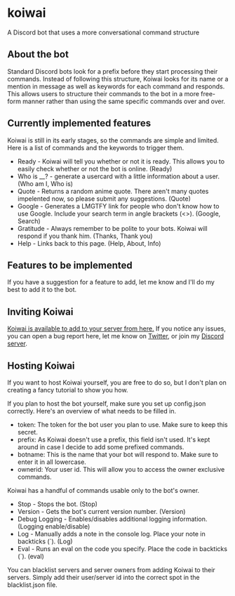 # koiwai
A Discord bot that uses a more conversational command structure

## About the bot
Standard Discord bots look for a prefix before they start processing their commands. Instead of following this structure, Koiwai looks for its name or a mention in message as well as keywords for each command and responds. This allows users to structure their commands to the bot in a more free-form manner rather than using the same specific commands over and over.

## Currently implemented features
Koiwai is still in its early stages, so the commands are simple and limited. Here is a list of commands and the keywords to trigger them.

* Ready - Koiwai will tell you whether or not it is ready. This allows you to easily check whether or not the bot is online. (Ready)
* Who is __? - generate a usercard with a little information about a user. (Who am I, Who is)
* Quote - Returns a random anime quote. There aren't many quotes impelented now, so please submit any suggestions. (Quote)
* Google - Generates a LMGTFY link for people who don't know how to use Google. Include your search term in angle brackets (<>). (Google, Search)
* Gratitude - Always remember to be polite to your bots. Koiwai will respond if you thank him. (Thanks, Thank you)
* Help - Links back to this page. (Help, About, Info)

## Features to be implemented
If you have a suggestion for a feature to add, let me know and I'll do my best to add it to the bot.

## Inviting Koiwai
[Koiwai is available to add to your server from here.](https://discordapp.com/api/oauth2/authorize?client_id=417135939773661214&permissions=378944&scope=bot) If you notice any issues, you can open a bug report here, let me know on [Twitter](https://twitter.com/jacenboy), or join my [Discord server](https://discord.gg/4Zt9da3).

## Hosting Koiwai
If you want to host Koiwai yourself, you are free to do so, but I don't plan on creating a fancy tutorial to show you how.

If you plan to host the bot yourself, make sure you set up config.json correctly. Here's an overview of what needs to be filled in.

* token: The token for the bot user you plan to use. Make sure to keep this secret.
* prefix: As Koiwai doesn't use a prefix, this field isn't used. It's kept around in case I decide to add some prefixed commands.
* botname: This is the name that your bot will respond to. Make sure to enter it in all lowercase.
* ownerid: Your user id. This will allow you to access the owner exclusive commands.

Koiwai has a handful of commands usable only to the bot's owner.

* Stop - Stops the bot. (Stop)
* Version - Gets the bot's current version number. (Version)
* Debug Logging - Enables/disables additional logging information. (Logging enable/disable)
* Log - Manually adds a note in the console log. Place your note in backticks (\`). (Log)
* Eval - Runs an eval on the code you specify. Place the code in backticks (\`). (eval)

You can blacklist servers and server owners from adding Koiwai to their servers. Simply add their user/server id into the correct spot in the blacklist.json file.
